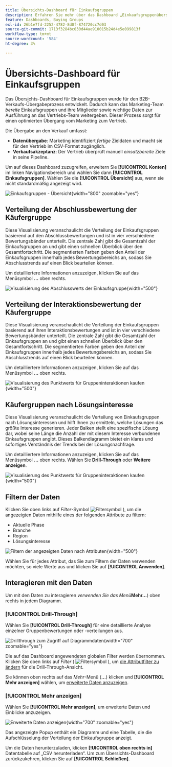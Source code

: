 ```yaml
---
title: Übersichts-Dashboard für Einkaufsgruppen
description: Erfahren Sie mehr über das Dashboard „Einkaufsgruppenübersicht“ und darüber, wie es die Übergabe an das Marketing-Team durch den Verkauf ermöglicht.
feature: Dashboards, Buying Groups
exl-id: 26b1e7fd-2252-4782-8d0f-874720cc7d03
source-git-commit: 1713f3284bc030d44ae910015b24d4e5e099813f
workflow-type: tm+mt
source-wordcount: '584'
ht-degree: 3%

---
```


# Übersichts-Dashboard für Einkaufsgruppen

Das Übersichts-Dashboard für Einkaufsgruppen wurde für den B2B-Verkaufs-Übergabeprozess entwickelt. Dadurch kann das Marketing-Team _bereite_ Einkaufsgruppen und ihre Mitglieder sowie wichtige Daten zur Ausführung an das Vertriebs-Team weitergeben. Dieser Prozess sorgt für einen optimierten Übergang vom Marketing zum Vertrieb.

Die Übergabe an den Verkauf umfasst:

* **Datenübergabe**: Marketing identifiziert _fertige_ Zieldaten und macht sie für den Vertrieb im CSV-Format zugänglich. 
* **Verkaufsakzeptanz**: Der Vertrieb überprüft manuell _einsatzbereite_ Ziele in seine Pipeline.

Um auf dieses Dashboard zuzugreifen, erweitern Sie **[!UICONTROL Konten]** im linken Navigationsbereich und wählen Sie dann **[!UICONTROL Einkaufsgruppen]**. Wählen Sie die **[!UICONTROL Übersicht]** aus, wenn sie nicht standardmäßig angezeigt wird.

![Einkaufsgruppen - Übersicht](./assets/buying-groups-overview.png){width="800" zoomable="yes"}
<!--
## Buying Group Status

Gain insights into your buying groups' progression with the Buying Group Status view. This visualization showcases the distribution of your buying groups categorized by their most recent status update within a specified time frame.

![Buying Groups overview](./assets/buying-groups-overview.png){width="800" zoomable="yes"}

**[!UICONTROL Status]** (y-axis): Track the journey of buying groups through various stages.
**[!UICONTROL Number of Buying Groups]** (x-axis): Quantify the number of buying groups at each status, providing a clear metric of your funnel's health and activity.

To generate a shareable PDF of your current view, click **[!UICONTROL Export]** at the top-right corner of the page. -->

## Verteilung der Abschlussbewertung der Käufergruppe

Diese Visualisierung veranschaulicht die Verteilung der Einkaufsgruppen basierend auf den Abschlussbewertungen und ist in vier verschiedene Bewertungsbänder unterteilt. Die zentrale Zahl gibt die Gesamtzahl der Einkaufsgruppen an und gibt einen schnellen Überblick über den Gesamtfortschritt. Die segmentierten Farben geben den Anteil der Einkaufsgruppen innerhalb jedes Bewertungsbereichs an, sodass Sie Abschlusstrends auf einen Blick beurteilen können.

Um detailliertere Informationen anzuzeigen, klicken Sie auf das Menüsymbol **…** oben rechts.

![Visualisierung des Abschlusswerts der Einkaufsgruppe](./assets/buying-group-completion-score-chart.png){width="500"}

## Verteilung der Interaktionsbewertung der Käufergruppe

Diese Visualisierung veranschaulicht die Verteilung der Einkaufsgruppen basierend auf ihren Interaktionsbewertungen und ist in vier verschiedene Bewertungsbänder unterteilt. Die zentrale Zahl gibt die Gesamtzahl der Einkaufsgruppen an und gibt einen schnellen Überblick über den Gesamtfortschritt. Die segmentierten Farben geben den Anteil der Einkaufsgruppen innerhalb jedes Bewertungsbereichs an, sodass Sie Abschlusstrends auf einen Blick beurteilen können.

Um detailliertere Informationen anzuzeigen, klicken Sie auf das Menüsymbol **…** oben rechts.

![Visualisierung des Punktwerts für Gruppeninteraktionen kaufen](./assets/buying-group-completion-score-chart.png){width="500"}

## Käufergruppen nach Lösungsinteresse

Diese Visualisierung veranschaulicht die Verteilung von Einkaufsgruppen nach Lösungsinteressen und hilft Ihnen zu ermitteln, welche Lösungen das größte Interesse generieren. Jeder Balken stellt eine spezifische Lösung dar, wobei seine Länge die Anzahl der mit diesem Interesse verbundenen Einkaufsgruppen angibt. Dieses Balkendiagramm bietet ein klares und sofortiges Verständnis der Trends bei der Lösungsnachfrage.

Um detailliertere Informationen anzuzeigen, klicken Sie auf das Menüsymbol **…** oben rechts. Wählen Sie **Drill-Through** oder **Weitere anzeigen**.

![Visualisierung des Punktwerts für Gruppeninteraktionen kaufen](./assets/buying-group-by-solution-interest-chart.png){width="500"}

## Filtern der Daten

Klicken Sie oben links auf _Filter_-Symbol ![Filtersymbol](../assets/do-not-localize/icon-filter.svg) ), um die angezeigten Daten mithilfe eines der folgenden Attribute zu filtern:

* Aktuelle Phase
* Branche
* Region
* Lösungsinteresse

![Filtern der angezeigten Daten nach Attributen](./assets/buying-group-overview-filters.png){width="500"}

Wählen Sie für jedes Attribut, das Sie zum Filtern der Daten verwenden möchten, so viele Werte aus und klicken Sie auf **[!UICONTROL Anwenden]**.

## Interagieren mit den Daten

Um mit den Daten zu interagieren _verwenden Sie das Menü_**Mehr…**) oben rechts in jedem Diagramm.

### [!UICONTROL Drill-Through]

Wählen Sie **[!UICONTROL Drill-Through]** für eine detaillierte Analyse einzelner Gruppenbewertungen oder -verteilungen aus.

![Drillthrough zum Zugriff auf Diagrammdaten](./assets/buying-group-completion-score-drill-through-view.png){width="700" zoomable="yes"}

Die auf das Dashboard angewendeten globalen Filter werden übernommen. Klicken Sie oben links auf _Filter_ ( ![Filtersymbol](../assets/do-not-localize/icon-filter.svg) ), um [die Attributfilter zu ändern](#filter-the-data) für die Drill-Through-Ansicht.

Sie können oben rechts auf das _Mehr_-Menü (**…**) klicken und **[!UICONTROL Mehr anzeigen]** wählen, um [erweiterte Daten anzuzeigen](#view-more).

### [!UICONTROL Mehr anzeigen]

Wählen Sie **[!UICONTROL Mehr anzeigen]**, um erweiterte Daten und Einblicke anzuzeigen.

![Erweiterte Daten anzeigen](./assets/buying-group-engagement-score-view-more.png){width="700" zoomable="yes"}

Das angezeigte Popup enthält ein Diagramm und eine Tabelle, die die Aufschlüsselung der Verteilung der Einkaufsgruppe anzeigt.

Um die Daten herunterzuladen, klicken **[!UICONTROL oben rechts in]** Datentabelle auf „CSV herunterladen“. Um zum Übersichts-Dashboard zurückzukehren, klicken Sie auf **[!UICONTROL Schließen]**.
